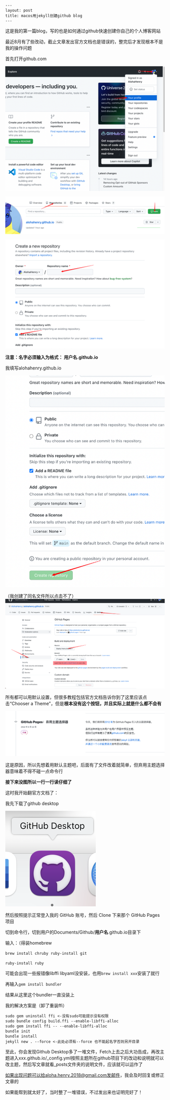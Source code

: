 ```text
---
layout: post
title: macos用jekyll创建github blog
---
```

这是我的第一篇blog，写的也是如何通过github快速创建你自己的个人博客网站

最近8月有了些改动，截止文章发出官方文档也是错误的，整完后才发现根本不是我的操作问题

首先打开github.com

![1](https://github.com/AlohaHenry/alohahenry.github.io/blob/main/_images/2022-10-4-macos用jekyll创建github个人博客/image-20221004%E4%B8%8B%E5%8D%8863601653.png?raw=true)

![image-20221004下午63749250](https://github.com/AlohaHenry/alohahenry.github.io/blob/main/_images/2022-10-4-macos用jekyll创建github个人博客/image-20221004%E4%B8%8B%E5%8D%8863749250.png?raw=true)

![image-20221004下午63932770](https://github.com/AlohaHenry/alohahenry.github.io/blob/main/_images/2022-10-4-macos用jekyll创建github个人博客/image-20221004%E4%B8%8B%E5%8D%8863932770.png?raw=true)

**注意：名字必须输入为格式： 用户名.github.io**

我填写alohahenry.github.io

![image-20221004下午64134536](https://github.com/AlohaHenry/alohahenry.github.io/blob/main/_images/2022-10-4-macos用jekyll创建github个人博客/image-20221004%E4%B8%8B%E5%8D%8864134536.png?raw=true)

（我创建了同名文件所以点击不了）![image-20221004下午64428194](https://github.com/AlohaHenry/alohahenry.github.io/blob/main/_images/2022-10-4-macos用jekyll创建github个人博客/image-20221004%E4%B8%8B%E5%8D%8864428194.png?raw=true)

所有都可以用默认设置，但很多教程包括官方文档告诉你到了这里应该点击“Chooser a Theme”，但是**根本没有这个按钮，并且实际上就是什么都不会有**

![image-20221004下午65737718](https://github.com/AlohaHenry/alohahenry.github.io/blob/main/_images/2022-10-4-macos%E7%94%A8jekyll%E5%88%9B%E5%BB%BAgithub%E4%B8%AA%E4%BA%BA%E5%8D%9A%E5%AE%A2/image-20221004%E4%B8%8B%E5%8D%8865737718.png?raw=true)

这是原因，所以先想着用默认主题吧，后面有了文件改着就简单，但弃用主题选择器意味着不得不碰一点命令行

**接下来没图所以一行一行读仔细了**

这时我开始翻官方文档了：

我先下载了github desktop

![a](https://github.com/AlohaHenry/alohahenry.github.io/blob/main/_images/2022-10-4-macos用jekyll创建github个人博客/Snipaste_2022-10-05_09-56-58.png?raw=true)

然后按照提示正常登入我的 GitHub 账号，然后 Clone 下来那个 GitHub Pages 项目

切到命令行，切到用户的Documents/Github/**用户名**.github.io目录下

输入：（得装homebrew

`brew install chruby ruby-install git`

`ruby-install ruby`

可能会出现一些报错像libffi libyaml没安装，也用`brew install xxx`安装了就行

再输入`gem install bundler`

结果从这里这个bundler一直没装上

我的解决方案是（卸了重装ffi）

```text
sudo gem uninstall ffi <-没有sudo可能提示没有权限
sudo bundle config build.ffi --enable-libffi-alloc
sudo gem install ffi -- --enable-libffi-alloc
bundle init
bundle install
jekyll new . --force <-此处必须有--force 也不能起名字否则另开目录
```

至此，你会发现Github Desktop多了一堆文件，Fetch上去之后大功告成，再改主题进入xxx.github.io/_config.yml按照主题所在github项目下的改动和说明就可以改主题，然后写文章就看\_posts文件夹的说明文件，应该就可以运作了

如果出现问题可以给aloha.henry.2018@gmail.com发邮件，我会及时回复或修正文章的

如果能帮到就太好了，当时整了一堆错误，不过发出来也证明完好了！

